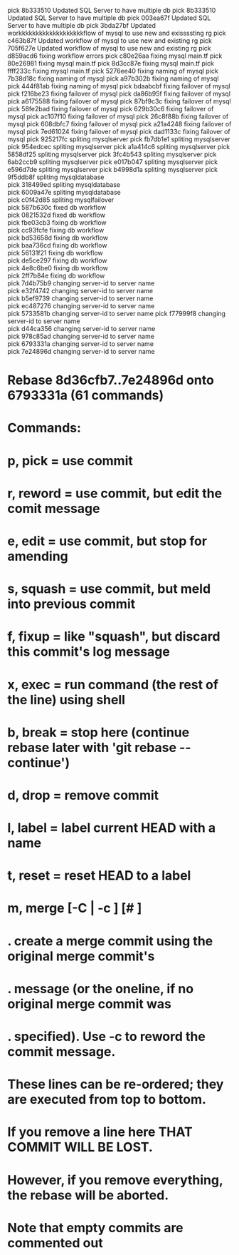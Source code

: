 pick 8b333510 Updated SQL Server to have multiple db
pick 8b333510 Updated SQL Server to have multiple db
pick 003ea67f Updated SQL Server to have multiple db
pick 3bda27bf Updated workkkkkkkkkkkkkkkkkkkflow    of mysql to use new and exissssting rg
pick c463b87f Updated workflow    of mysql to use new and existing rg
pick 705f627e Updated workflow of mysql to use new and existing rg
pick d859acd6 fixing workflow errors
pick c80e26aa fixing mysql main.tf
pick 80e26981 fixing mysql main.tf
pick 8d3cc87e fixing mysql main.tf
pick ffff233c fixing mysql main.tf
pick 5276ee40 fixing naming of mysql
pick 7b38d18c fixing naming of mysql
pick a97b302b fixing naming of mysql
pick 444f81ab fixing naming of mysql
pick bdaabcbf fixing failover of mysql
pick f216be23 fixing failover of mysql
pick da86b95f fixing failover of mysql
pick a6175588 fixing failover of mysql
pick 87bf9c3c fixing failover of mysql
pick 58fe2bad fixing failover of mysql
pick 629b30c6 fixing failover of mysql
pick ac107f10 fixing failover of mysql
pick 26c8f88b fixing failover of mysql
pick 608dbfc7 fixing failover of mysql
pick a21a4248 fixing failover of mysql
pick 7ed61024 fixing failover of mysql
pick dad1133c fixing failover of mysql
pick 925217fc spliting mysqlserver
pick fb7db1e1 spliting mysqlserver
pick 954edcec spliting mysqlserver
pick a1a414c6 spliting mysqlserver
pick 5858df25 spliting mysqlserver
pick 3fc4b543 spliting mysqlserver
pick 6ab2ccb9 spliting mysqlserver
pick e017b047 spliting mysqlserver
pick e596d7de spliting mysqlserver
pick b4998d1a spliting mysqlserver
pick 9f5ddb8f spliting mysqldatabase                                                                                                                                           
pick 318499ed spliting mysqldatabase                                                                                                                                           
pick 6009a47e spliting mysqldatabase                                                                                                                                           
pick c0f42d85 spliting mysqlfailover                                                                                                                                           
pick 587b630c fixed db workflow                                                                                                                                                
pick 0821532d fixed db workflow                                                                                                                                                
pick fbe03cb3 fixing db workflow                                                                                                                                               
pick cc93fcfe fixing db workflow                                                                                                                                               
pick bd53658d fixing db workflow                                                                                                                                               
pick baa736cd fixing db workflow                                                                                                                                               
pick 56131f21 fixing db workflow                                                                                                                                               
pick de5ce297 fixing db workflow                                                                                                                                               
pick 4e8c6be0 fixing db workflow                                                                                                                                               
pick 2ff7b84e fixing db workflow                                                                                                                                               
pick 7d4b75b9 changing server-id to server name                                                                                                                                
pick e32f4742 changing server-id to server name                                                                                                                                
pick b5ef9739 changing server-id to server name                                                                                                                                
pick ec487276 changing server-id to server name                                                                                                                                
pick 5733581b changing server-id to server name
pick f77999f8 changing server-id to server name                                                                                                                                
pick d44ca356 changing server-id to server name                                                                                                                                
pick 978c85ad changing server-id to server name                                                                                                                                
pick 6793331a changing server-id to server name                                                                                                                                
pick 7e24896d changing server-id to server name                                                                                                                                
                                                                                                                                                                               
# Rebase 8d36cfb7..7e24896d onto 6793331a (61 commands)                                                                                                                        
#                                                                                                                                                                              
# Commands:                                                                                                                                                                    
# p, pick <commit> = use commit                                                                                                                                                
# r, reword <commit> = use commit, but edit the comit message
# e, edit <commit> = use commit, but stop for amending                                                                                                                         
# s, squash <commit> = use commit, but meld into previous commit                                                                                                               
# f, fixup <commit> = like "squash", but discard this commit's log message                                                                                                     
# x, exec <command> = run command (the rest of the line) using shell                                                                                                           
# b, break = stop here (continue rebase later with 'git rebase --continue')                                                                                                    
# d, drop <commit> = remove commit                                                                                                                                             
# l, label <label> = label current HEAD with a name                                                                                                                            
# t, reset <label> = reset HEAD to a label                                                                                                                                     
# m, merge [-C <commit> | -c <commit>] <label> [# <oneline>]                                                                                                                   
# .       create a merge commit using the original merge commit's                                                                                                              
# .       message (or the oneline, if no original merge commit was                                                                                                             
# .       specified). Use -c <commit> to reword the commit message.                                                                                                            
#                                                                                                                                                                              
# These lines can be re-ordered; they are executed from top to bottom.                                                                                                         
#                                                                                                                                                                              
# If you remove a line here THAT COMMIT WILL BE LOST.                                                                                                                          
#                                                                                                                                                                              
# However, if you remove everything, the rebase will be aborted.                                                                                                               
#                                                                                                                                                                              
# Note that empty commits are commented out                                                
